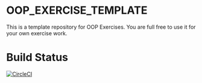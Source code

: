 # OOP_EXERCISE_TEMPLATE

This is a template repository for OOP Exercises. You are full free to use it for your own exercise work.

# Build Status
[![CircleCI](https://circleci.com/gh/DeadBlasoul/oop_exercise_template.svg?style=svg)](https://circleci.com/gh/DeadBlasoul/oop_exercise_template)
